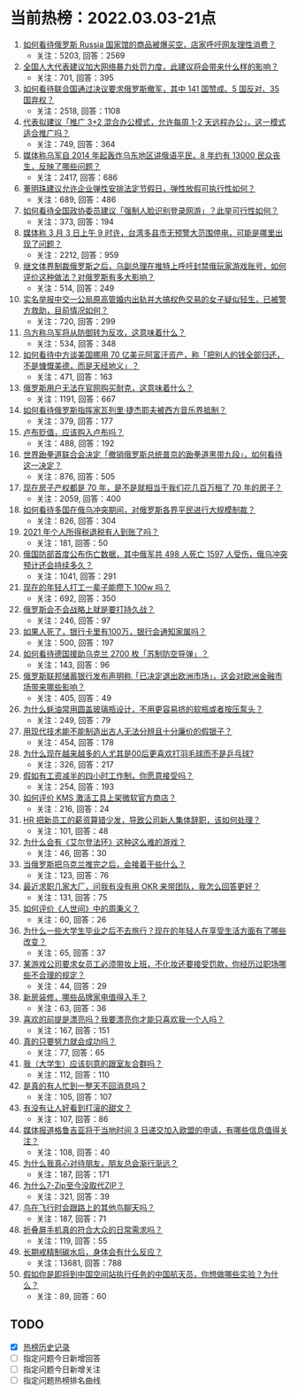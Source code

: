 # 当前热榜：2022.03.03-21点
1. [如何看待俄罗斯 Russia 国家馆的商品被爆买空，店家呼吁网友理性消费？](https://www.zhihu.com/question/519686570)
    * 关注：5203, 回答：2569
2. [全国人大代表建议加大网络暴力处罚力度，此建议将会带来什么样的影响？](https://www.zhihu.com/question/519749454)
    * 关注：701, 回答：395
3. [如何看待联合国通过决议要求俄罗斯撤军，其中 141 国赞成、5 国反对、35 国弃权？](https://www.zhihu.com/question/519727437)
    * 关注：2518, 回答：1108
4. [代表拟建议「推广 3+2 混合办公模式，允许每周 1-2 天远程办公」，这一模式适合推广吗？](https://www.zhihu.com/question/519792186)
    * 关注：749, 回答：364
5. [媒体称乌军自 2014 年起轰炸乌东地区讲俄语平民，8 年约有 13000 民众丧生，反映了哪些问题？](https://www.zhihu.com/question/519609549)
    * 关注：2417, 回答：686
6. [董明珠建议允许企业弹性安排法定节假日，弹性放假可执行性如何？](https://www.zhihu.com/question/519565237)
    * 关注：689, 回答：486
7. [如何看待全国政协委员建议「强制人脸识别登录网游」？此举可行性如何？](https://www.zhihu.com/question/519544958)
    * 关注：373, 回答：194
8. [媒体称 3 月 3 日上午 9 时许，台湾多县市无预警大范围停电，可能是哪里出现了问题？](https://www.zhihu.com/question/519749618)
    * 关注：2212, 回答：959
9. [继文体界制裁俄罗斯之后，乌副总理在推特上呼吁封禁俄玩家游戏账号，如何评价这种做法？对俄罗斯有多大影响？](https://www.zhihu.com/question/519785203)
    * 关注：514, 回答：249
10. [实名举报中交一公局原高管婚内出轨并大搞权色交易的女子疑似轻生，已被警方救助，目前情况如何？](https://www.zhihu.com/question/519776247)
    * 关注：720, 回答：299
11. [乌方称乌军将从防御转为反攻，这意味着什么？](https://www.zhihu.com/question/519845348)
    * 关注：534, 回答：348
12. [如何看待中方谈美国挪用 70 亿美元阿富汗资产，称「把别人的钱全部归还，不是慷慨美德，而是天经地义」？](https://www.zhihu.com/question/519752397)
    * 关注：471, 回答：163
13. [俄罗斯用户无法在官网购买耐克，这意味着什么？](https://www.zhihu.com/question/519583869)
    * 关注：1191, 回答：667
14. [如何看待俄罗斯指挥家瓦列里·捷杰耶夫被西方音乐界抵制？](https://www.zhihu.com/question/519429544)
    * 关注：379, 回答：177
15. [卢布贬值，应该购入卢布吗？](https://www.zhihu.com/question/519529431)
    * 关注：488, 回答：192
16. [世界跆拳道联合会决定「撤销俄罗斯总统普京的跆拳道黑带九段」，如何看待这一决定？](https://www.zhihu.com/question/519394354)
    * 关注：876, 回答：505
17. [现在房子产权都是 70 年，是不是就相当于我们花几百万租了 70 年的房子？](https://www.zhihu.com/question/292725148)
    * 关注：2059, 回答：400
18. [如何看待多国在俄乌冲突期间，对俄罗斯各界平民进行大规模制裁？](https://www.zhihu.com/question/519674401)
    * 关注：826, 回答：304
19. [2021 年个人所得税退税有人到账了吗？](https://www.zhihu.com/question/447668806)
    * 关注：181, 回答：50
20. [俄国防部首度公布伤亡数据，其中俄军共 498 人死亡 1597 人受伤，俄乌冲突预计还会持续多久？](https://www.zhihu.com/question/519745213)
    * 关注：1041, 回答：291
21. [现在的年轻人打工一辈子能攒下 100w 吗？](https://www.zhihu.com/question/518400012)
    * 关注：692, 回答：350
22. [俄罗斯会不会战略上就是要打持久战？](https://www.zhihu.com/question/519338458)
    * 关注：246, 回答：97
23. [如果人死了，银行卡里有100万，银行会通知家属吗？](https://www.zhihu.com/question/491590768)
    * 关注：500, 回答：197
24. [如何看待德国援助乌克兰 2700 枚「苏制防空导弹」？](https://www.zhihu.com/question/519830265)
    * 关注：143, 回答：96
25. [俄罗斯联邦储蓄银行发布声明称「已决定退出欧洲市场」，这会对欧洲金融市场带来哪些影响？](https://www.zhihu.com/question/519601563)
    * 关注：405, 回答：49
26. [为什么蚝油常用圆盖玻璃瓶设计，不用更容易挤的软瓶或者按压泵头？](https://www.zhihu.com/question/318261810)
    * 关注：249, 回答：79
27. [用现代技术能不能制造出古人无法分辨且十分廉价的假银子？](https://www.zhihu.com/question/503045152)
    * 关注：454, 回答：178
28. [为什么现在越来越多的人尤其是00后更喜欢打羽毛球而不是乒乓球?](https://www.zhihu.com/question/513675998)
    * 关注：326, 回答：217
29. [假如有工资减半的四小时工作制，你愿意接受吗？](https://www.zhihu.com/question/465124663)
    * 关注：254, 回答：193
30. [如何评价 KMS 激活工具上架微软官方商店？](https://www.zhihu.com/question/519566502)
    * 关注：216, 回答：24
31. [HR 把新员工的薪资算错少发，导致公司新人集体辞职，该如何处理？](https://www.zhihu.com/question/519277696)
    * 关注：101, 回答：48
32. [为什么会有《艾尔登法环》这种这么难的游戏？](https://www.zhihu.com/question/519281044)
    * 关注：46, 回答：30
33. [当俄罗斯把乌克兰推完之后，会接着干些什么？](https://www.zhihu.com/question/518598870)
    * 关注：123, 回答：76
34. [最近求职几家大厂，问我有没有用 OKR 来带团队，我怎么回答更好？](https://www.zhihu.com/question/518030275)
    * 关注：131, 回答：75
35. [如何评价《人世间》中的周秉义？](https://www.zhihu.com/question/517914399)
    * 关注：60, 回答：26
36. [为什么一些大学生毕业之后不去旅行？现在的年轻人在享受生活方面有了哪些改变？](https://www.zhihu.com/question/519629919)
    * 关注：65, 回答：37
37. [某游戏公司要求女员工必须带妆上班，不化妆还要接受罚款，你经历过职场哪些不合理的规定？](https://www.zhihu.com/question/519756439)
    * 关注：44, 回答：29
38. [新房装修，哪些品牌家电值得入手？](https://www.zhihu.com/question/519755000)
    * 关注：63, 回答：36
39. [喜欢的前提是漂亮吗？我要漂亮你才能只喜欢我一个人吗？](https://www.zhihu.com/question/518209221)
    * 关注：167, 回答：151
40. [真的只要努力就会成功吗？](https://www.zhihu.com/question/518394395)
    * 关注：77, 回答：65
41. [我（大学生）应该刻意的跟室友合群吗？](https://www.zhihu.com/question/517785109)
    * 关注：112, 回答：110
42. [是真的有人忙到一整天不回消息吗？](https://www.zhihu.com/question/517721099)
    * 关注：105, 回答：107
43. [有没有让人好看到打滚的甜文？](https://www.zhihu.com/question/515345064)
    * 关注：107, 回答：86
44. [媒体报道格鲁吉亚将于当地时间 3 日递交加入欧盟的申请，有哪些信息值得关注？](https://www.zhihu.com/question/519787233)
    * 关注：108, 回答：40
45. [为什么我真心对待朋友，朋友总会渐行渐远？](https://www.zhihu.com/question/518385633)
    * 关注：187, 回答：171
46. [为什么7-Zip至今没取代ZIP？](https://www.zhihu.com/question/61923557)
    * 关注：321, 回答：39
47. [鸟在飞行时会跟路上的其他鸟聊天吗？](https://www.zhihu.com/question/397414855)
    * 关注：187, 回答：71
48. [折叠屏手机真的符合大众的日常需求吗？](https://www.zhihu.com/question/456219843)
    * 关注：119, 回答：55
49. [长期戒精制碳水后，身体会有什么反应？](https://www.zhihu.com/question/368157736)
    * 关注：13681, 回答：788
50. [假如你是即将到中国空间站执行任务的中国航天员，你想做哪些实验？为什么？](https://www.zhihu.com/question/519618072)
    * 关注：89, 回答：60
## TODO
* [x] [热榜历史记录](hot_history/AllHot.md)
* [ ] 指定问题今日新增回答
* [ ] 指定问题今日新增关注
* [ ] 指定问题热榜排名曲线
